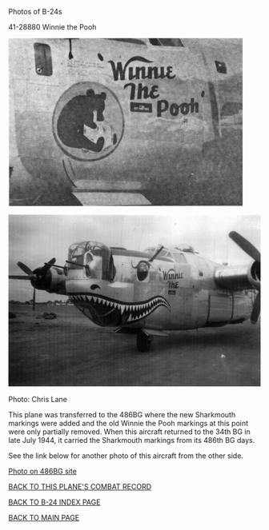 
Photos of B-24s






 




41-28880 Winnie the Pooh  
  

![](41-28880.jpg)  
  

![](41-28880s.jpg)  

Photo: Chris Lane  

This plane was transferred to the 486BG where the new Sharkmouth markings were added and the old Winnie the Pooh markings at this point were only partially removed. When this aircraft returned to the 34th BG in late July 1944, it carried the Sharkmouth markings from its 486th BG days.  
  

See the link below for another photo of this aircraft from the other side.   

[Photo on 486BG site](http://www.486th.org/Photos/Aircraft/Ghost.md)  
  

[BACK TO THIS PLANE'S COMBAT RECORD](b24s/41-28880.md)  

[BACK TO B-24 INDEX PAGE](000b24s.md)  

[BACK TO MAIN PAGE](index.html)


